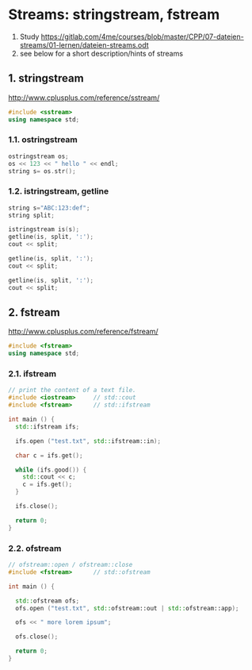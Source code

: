 # Streams: stringstream, fstream
1. Study <https://gitlab.com/4me/courses/blob/master/CPP/07-dateien-streams/01-lernen/dateien-streams.odt>
2. see below for a short description/hints of streams


## 1. stringstream
<http://www.cplusplus.com/reference/sstream/>
```cpp
#include <sstream>
using namespace std;
```


### 1.1. ostringstream
```cpp
ostringstream os;
os << 123 << " hello " << endl;
string s= os.str();
```


### 1.2. istringstream, getline
```cpp
string s="ABC:123:def";
string split;

istringstream is(s);
getline(is, split, ':');
cout << split;

getline(is, split, ':');
cout << split;

getline(is, split, ':');
cout << split;
```


## 2. fstream
<http://www.cplusplus.com/reference/fstream/>

```cpp
#include <fstream>
using namespace std;
```


### 2.1. ifstream
```cpp
// print the content of a text file.
#include <iostream>     // std::cout
#include <fstream>      // std::ifstream

int main () {
  std::ifstream ifs;

  ifs.open ("test.txt", std::ifstream::in);

  char c = ifs.get();

  while (ifs.good()) {
    std::cout << c;
    c = ifs.get();
  }

  ifs.close();

  return 0;
}
```



### 2.2. ofstream
```cpp
// ofstream::open / ofstream::close
#include <fstream>      // std::ofstream

int main () {

  std::ofstream ofs;
  ofs.open ("test.txt", std::ofstream::out | std::ofstream::app);

  ofs << " more lorem ipsum";

  ofs.close();

  return 0;
}
```

